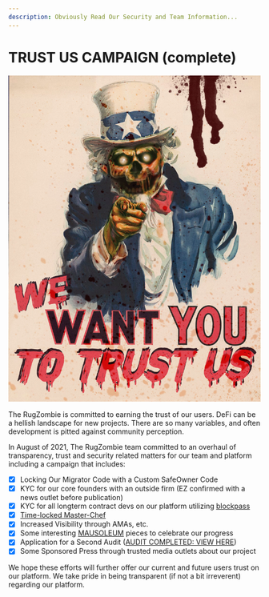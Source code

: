 ```yaml
---
description: Obviously Read Our Security and Team Information...
---
```


# TRUST US CAMPAIGN (complete)

![](../.gitbook/assets/wewanttrust.jpg)

The RugZombie is committed to earning the trust of our users. DeFi can be a hellish landscape for new projects. There are so many variables, and often development is pitted against community perception.&#x20;

In August of 2021, The RugZombie team committed to an overhaul of transparency, trust and security related matters for our team and platform including a campaign that includes:&#x20;

* [x] Locking Our Migrator Code with a Custom SafeOwner Code
* [x] KYC for our core founders with an outside firm (EZ confirmed with a news outlet before publication)&#x20;
* [x] KYC for all longterm contract devs on our platform utilizing [blockpass](https://blockpass.org/)
* [x] [Time-locked Master-Chef](basic-team-security-information/)
* [x] Increased Visibility through AMAs, etc.
* [x] Some interesting [MAUSOLEUM](broken-reference) pieces to celebrate our progress
* [x] Application for a Second Audit ([AUDIT COMPLETED: VIEW HERE](https://rugzombie.gitbook.io/docs/security-and-team-information/basic-team-security-information/audits))
* [x] Some Sponsored Press through trusted media outlets about our project

We hope these efforts will further offer our current and future users trust on our platform. We take pride in being transparent (if not a bit irreverent) regarding our platform.
